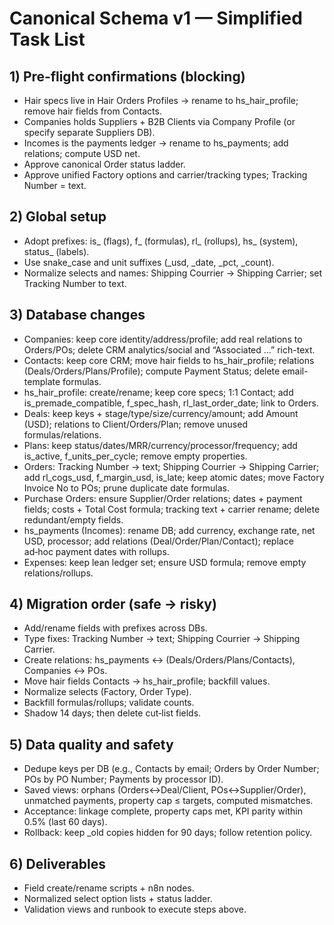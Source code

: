 # Canonical Schema v1 — Simplified Task List

## 1) Pre‑flight confirmations (blocking)
- Hair specs live in Hair Orders Profiles → rename to hs_hair_profile; remove hair fields from Contacts.
- Companies holds Suppliers + B2B Clients via Company Profile (or specify separate Suppliers DB).
- Incomes is the payments ledger → rename to hs_payments; add relations; compute USD net.
- Approve canonical Order status ladder.
- Approve unified Factory options and carrier/tracking types; Tracking Number = text.

## 2) Global setup
- Adopt prefixes: is_ (flags), f_ (formulas), rl_ (rollups), hs_ (system), status_ (labels).
- Use snake_case and unit suffixes (_usd, _date, _pct, _count).
- Normalize selects and names: Shipping Courrier → Shipping Carrier; set Tracking Number to text.

## 3) Database changes
- Companies: keep core identity/address/profile; add real relations to Orders/POs; delete CRM analytics/social and “Associated …” rich-text.
- Contacts: keep core CRM; move hair fields to hs_hair_profile; relations (Deals/Orders/Plans/Profile); compute Payment Status; delete email-template formulas.
- hs_hair_profile: create/rename; keep core specs; 1:1 Contact; add is_premade_compatible, f_spec_hash, rl_last_order_date; link to Orders.
- Deals: keep keys + stage/type/size/currency/amount; add Amount (USD); relations to Client/Orders/Plan; remove unused formulas/relations.
- Plans: keep status/dates/MRR/currency/processor/frequency; add is_active, f_units_per_cycle; remove empty properties.
- Orders: Tracking Number → text; Shipping Courrier → Shipping Carrier; add rl_cogs_usd, f_margin_usd, is_late; keep atomic dates; move Factory Invoice No to POs; prune duplicate date formulas.
- Purchase Orders: ensure Supplier/Order relations; dates + payment fields; costs + Total Cost formula; tracking text + carrier rename; delete redundant/empty fields.
- hs_payments (Incomes): rename DB; add currency, exchange rate, net USD, processor; add relations (Deal/Order/Plan/Contact); replace ad‑hoc payment dates with rollups.
- Expenses: keep lean ledger set; ensure USD formula; remove empty relations/rollups.

## 4) Migration order (safe → risky)
- Add/rename fields with prefixes across DBs.
- Type fixes: Tracking Number → text; Shipping Courrier → Shipping Carrier.
- Create relations: hs_payments ↔ (Deals/Orders/Plans/Contacts), Companies ↔ POs.
- Move hair fields Contacts → hs_hair_profile; backfill values.
- Normalize selects (Factory, Order Type).
- Backfill formulas/rollups; validate counts.
- Shadow 14 days; then delete cut‑list fields.

## 5) Data quality and safety
- Dedupe keys per DB (e.g., Contacts by email; Orders by Order Number; POs by PO Number; Payments by processor ID).
- Saved views: orphans (Orders↔Deal/Client, POs↔Supplier/Order), unmatched payments, property cap ≤ targets, computed mismatches.
- Acceptance: linkage complete, property caps met, KPI parity within 0.5% (last 60 days).
- Rollback: keep _old copies hidden for 90 days; follow retention policy.

## 6) Deliverables
- Field create/rename scripts + n8n nodes.
- Normalized select option lists + status ladder.
- Validation views and runbook to execute steps above.
